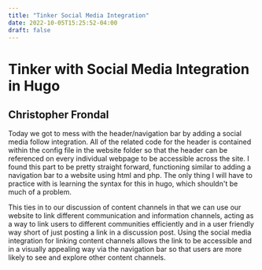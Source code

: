 ```yaml
---
title: "Tinker Social Media Integration"
date: 2022-10-05T15:25:52-04:00
draft: false
---
```

# Tinker with Social Media Integration in Hugo
## Christopher Frondal

Today we got to mess with the header/navigation bar by adding a social media follow integration. All of the related code for the header is contained within the config file
in the website folder so that the header can be referenced on every individual webpage to be accessible across the site. I found this part to be pretty straight forward, functioning similar to adding a navigation bar to a website using html and php.
The only thing I will have to practice with is learning the syntax for this in hugo, which shouldn't be much of a problem.

This ties in to our discussion of content channels in that we can use our website to link different communication and information channels, acting as a way to link users to different communities efficiently and in a user friendly way short of just posting a link in a discussion post. Using the social media integration for linking content channels allows the link to be accessible and in a visually appealing way via the navigation bar so that users are more likely to see and explore other content channels. 

